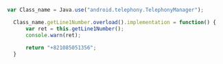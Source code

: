 

```js title:"phone_number_change.js"
var Class_name = Java.use("android.telephony.TelephonyManager");

  Class_name.getLine1Number.overload().implementation = function() {
      var ret = this.getLine1Number();
      console.warn(ret);
      
      return "+821085051356";
  }
```

